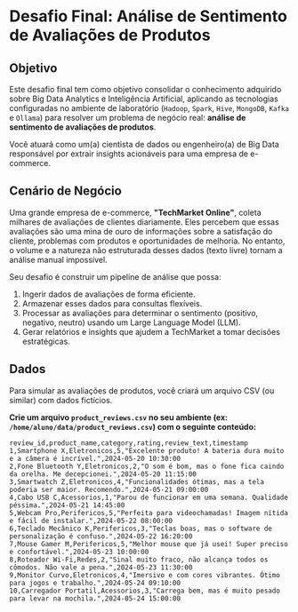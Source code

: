 # Desafio Final: Análise de Sentimento de Avaliações de Produtos

## Objetivo

Este desafio final tem como objetivo consolidar o conhecimento adquirido sobre Big Data Analytics e Inteligência Artificial, aplicando as tecnologias configuradas no ambiente de laboratório (`Hadoop`, `Spark`, `Hive`, `MongoDB`, `Kafka` e `Ollama`) para resolver um problema de negócio real: **análise de sentimento de avaliações de produtos**.

Você atuará como um(a) cientista de dados ou engenheiro(a) de Big Data responsável por extrair insights acionáveis para uma empresa de e-commerce.

## Cenário de Negócio

Uma grande empresa de e-commerce, **"TechMarket Online"**, coleta milhares de avaliações de clientes diariamente. Eles percebem que essas avaliações são uma mina de ouro de informações sobre a satisfação do cliente, problemas com produtos e oportunidades de melhoria. No entanto, o volume e a natureza não estruturada desses dados (texto livre) tornam a análise manual impossível.

Seu desafio é construir um pipeline de análise que possa:
1.  Ingerir dados de avaliações de forma eficiente.
2.  Armazenar esses dados para consultas flexíveis.
3.  Processar as avaliações para determinar o sentimento (positivo, negativo, neutro) usando um Large Language Model (LLM).
4.  Gerar relatórios e insights que ajudem a TechMarket a tomar decisões estratégicas.

## Dados

Para simular as avaliações de produtos, você criará um arquivo CSV (ou similar) com dados fictícios.

**Crie um arquivo `product_reviews.csv` no seu ambiente (ex: `/home/aluno/data/product_reviews.csv`) com o seguinte conteúdo:**

```csv
review_id,product_name,category,rating,review_text,timestamp
1,Smartphone X,Eletronicos,5,"Excelente produto! A bateria dura muito e a câmera é incrível.",2024-05-20 10:30:00
2,Fone Bluetooth Y,Eletronicos,2,"O som é bom, mas o fone fica caindo da orelha. Me decepcionei.",2024-05-20 11:15:00
3,Smartwatch Z,Eletronicos,4,"Funcionalidades ótimas, mas a tela poderia ser maior. Recomendo.",2024-05-21 09:00:00
4,Cabo USB C,Acessorios,1,"Parou de funcionar em uma semana. Qualidade péssima.",2024-05-21 14:45:00
5,Webcam Pro,Perifericos,5,"Perfeita para videochamadas! Imagem nítida e fácil de instalar.",2024-05-22 08:00:00
6,Teclado Mecânico K,Perifericos,3,"Teclas boas, mas o software de personalização é confuso.",2024-05-22 16:20:00
7,Mouse Gamer M,Perifericos,5,"Melhor mouse que já usei! Super preciso e confortável.",2024-05-23 10:00:00
8,Roteador Wi-Fi,Redes,2,"Sinal muito fraco, não alcança todos os cômodos. Não vale a pena.",2024-05-23 11:30:00
9,Monitor Curvo,Eletronicos,4,"Imersivo e com cores vibrantes. Ótimo para jogos e trabalho.",2024-05-24 09:10:00
10,Carregador Portatil,Acessorios,3,"Carrega bem, mas é muito pesado para levar na mochila.",2024-05-24 15:00:00